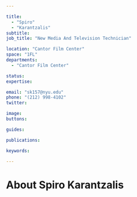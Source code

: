```yaml
---

title:
  - "Spiro"
  - "Karantzalis"
subtitle: 
job_title: "New Media And Television Technician"

location: "Cantor Film Center"
space: "1FL"
departments:
  - "Cantor Film Center"

status: 
expertise:

email: "sk157@nyu.edu"
phone: "(212) 998-4102"
twitter: 

image: 
buttons:

guides:

publications:

keywords:

---
```


# About Spiro Karantzalis



